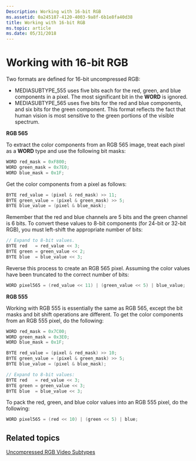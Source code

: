 ```yaml
---
Description: Working with 16-bit RGB
ms.assetid: 0a245187-4120-4003-9a8f-6b1e8fa40d38
title: Working with 16-bit RGB
ms.topic: article
ms.date: 05/31/2018
---
```


# Working with 16-bit RGB

Two formats are defined for 16-bit uncompressed RGB:

-   MEDIASUBTYPE\_555 uses five bits each for the red, green, and blue components in a pixel. The most significant bit in the **WORD** is ignored.
-   MEDIASUBTYPE\_565 uses five bits for the red and blue components, and six bits for the green component. This format reflects the fact that human vision is most sensitive to the green portions of the visible spectrum.

**RGB 565**

To extract the color components from an RGB 565 image, treat each pixel as a **WORD** type and use the following bit masks:


```C++
WORD red_mask = 0xF800;
WORD green_mask = 0x7E0;
WORD blue_mask = 0x1F;
```



Get the color components from a pixel as follows:


```C++
BYTE red_value = (pixel & red_mask) >> 11;
BYTE green_value = (pixel & green_mask) >> 5;
BYTE blue_value = (pixel & blue_mask);
```



Remember that the red and blue channels are 5 bits and the green channel is 6 bits. To convert these values to 8-bit components (for 24-bit or 32-bit RGB), you must left-shift the appropriate number of bits:


```C++
// Expand to 8-bit values.
BYTE red   = red_value << 3;
BYTE green = green_value << 2;
BYTE blue  = blue_value << 3;
```



Reverse this process to create an RGB 565 pixel. Assuming the color values have been truncated to the correct number of bits:


```C++
WORD pixel565 = (red_value << 11) | (green_value << 5) | blue_value;
```



**RGB 555**

Working with RGB 555 is essentially the same as RGB 565, except the bit masks and bit shift operations are different. To get the color components from an RGB 555 pixel, do the following:


```C++
WORD red_mask = 0x7C00;
WORD green_mask = 0x3E0;
WORD blue_mask = 0x1F;

BYTE red_value = (pixel & red_mask) >> 10;
BYTE green_value = (pixel & green_mask) >> 5;
BYTE blue_value = (pixel & blue_mask);

// Expand to 8-bit values:
BYTE red   = red_value << 3;
BYTE green = green_value << 3;
BYTE blue  = blue_value << 3;
```



To pack the red, green, and blue color values into an RGB 555 pixel, do the following:


```C++
WORD pixel565 = (red << 10) | (green << 5) | blue;
```



## Related topics

<dl> <dt>

[Uncompressed RGB Video Subtypes](uncompressed-rgb-video-subtypes.md)
</dt> </dl>

 

 



